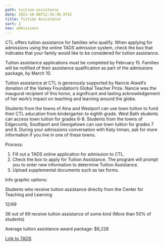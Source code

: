 ```yaml
---
path: tuition-assistance
date: 2021-10-06T12:35:38.975Z
title: Tuition Assistance
sort: 2
nav: admissions
---
```


CTL offers tuition assistance for families who qualify. When applying for admissions using the online TADS admission system, check the box that indicates that your family would like to be considered for tuition assistance.

Tuition assistance applications must be completed by February 15. Families will be notified of their assistance qualification as part of the admissions package, by March 10.

Tuition assistance at CTL is generously supported by Nancie Atwell’s donation of the Varkey Foundation’s Global Teacher Prize. Nancie was the inaugural recipient of this honor, a significant and lasting acknowledgement of her work’s impact on teaching and learning around the globe.

Students from the towns of Alna and Westport can use town tuition to fund their CTL education from kindergarten to eighth grade. West Bath students can access town tuition for grades 6-8. Students from the towns of Edgecomb, Southport and Georgetown can use town tuition for grades 7 and 8. During your admissions conversation with Katy Inman, ask for more information if you live in one of these towns.

Process:

1. Fill out a TADS online application for admission to CTL.
2. Check the box to apply for Tuition Assistance. The program will prompt you to enter new information to determine Tuition Assistance.
3. Upload supplemental documents such as tax forms.

Info graphic options:

Students who receive tuition assistance directly from the Center for Teaching and Learning

12/69

36 out of 69 receive tuition assistance of some kind (More than 50% of students)

Average tuition assistance award package: $6,228

[Link to TADS](https://mytads.com/a/ctl)
